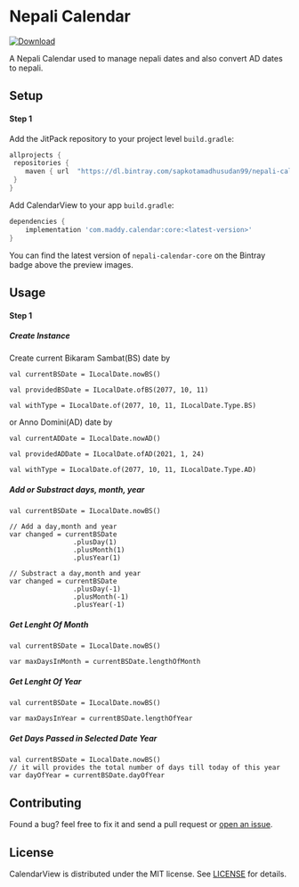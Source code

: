 # Nepali Calendar
[ ![Download](https://api.bintray.com/packages/sapkotamadhusudan99/nepali-calendar/com.maddy.calendar:core/images/download.svg?version=0.0.5) ](https://bintray.com/sapkotamadhusudan99/nepali-calendar/com.maddy.calendar:core/0.0.5/link)

A Nepali Calendar used to manage nepali dates and also convert AD dates to nepali.

## Setup

#### Step 1

Add the JitPack repository to your project level `build.gradle`:

```groovy
allprojects {
 repositories {
    maven { url  "https://dl.bintray.com/sapkotamadhusudan99/nepali-calendar" }
 }
}
```

Add CalendarView to your app `build.gradle`:

```groovy
dependencies {
	implementation 'com.maddy.calendar:core:<latest-version>'
}
```

You can find the latest version of `nepali-calendar-core` on the Bintray badge above the preview images.

## Usage

#### Step 1

##### Create Instance
Create current Bikaram Sambat(BS) date by

```
val currentBSDate = ILocalDate.nowBS()

val providedBSDate = ILocalDate.ofBS(2077, 10, 11)

val withType = ILocalDate.of(2077, 10, 11, ILocalDate.Type.BS)
```

or 
Anno Domini(AD) date by

```
val currentADDate = ILocalDate.nowAD()

val providedADDate = ILocalDate.ofAD(2021, 1, 24)

val withType = ILocalDate.of(2077, 10, 11, ILocalDate.Type.AD)
```

##### Add or Substract days, month, year

```
val currentBSDate = ILocalDate.nowBS()

// Add a day,month and year
var changed = currentBSDate
				.plusDay(1)
				.plusMonth(1)
				.plusYear(1)

// Substract a day,month and year
var changed = currentBSDate
				.plusDay(-1)
				.plusMonth(-1)
				.plusYear(-1)
```



##### Get Lenght Of Month

```
val currentBSDate = ILocalDate.nowBS()

var maxDaysInMonth = currentBSDate.lengthOfMonth
```


##### Get Lenght Of Year

```
val currentBSDate = ILocalDate.nowBS()

var maxDaysInYear = currentBSDate.lengthOfYear
```


##### Get Days Passed in Selected Date Year

```
val currentBSDate = ILocalDate.nowBS()
// it will provides the total number of days till today of this year
var dayOfYear = currentBSDate.dayOfYear
```



## Contributing

Found a bug? feel free to fix it and send a pull request or [open an issue](https://github.com/sapkotamadhusudan/nepali-calendar/issues).


## License
CalendarView is distributed under the MIT license. See [LICENSE](https://github.com/sapkotamadhusudan/nepali-calendar/blob/master/LICENSE.md) for details.